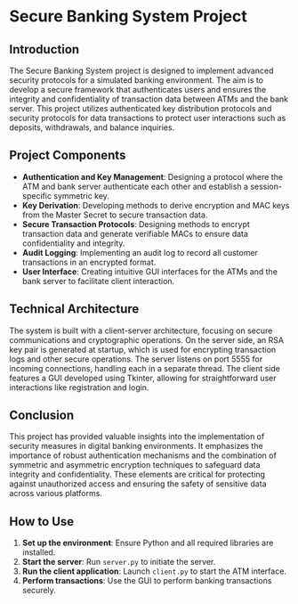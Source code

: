 # Secure Banking System Project

## Introduction

The Secure Banking System project is designed to implement advanced security protocols for a simulated banking environment. The aim is to develop a secure framework that authenticates users and ensures the integrity and confidentiality of transaction data between ATMs and the bank server. This project utilizes authenticated key distribution protocols and security protocols for data transactions to protect user interactions such as deposits, withdrawals, and balance inquiries.

## Project Components

- **Authentication and Key Management**: Designing a protocol where the ATM and bank server authenticate each other and establish a session-specific symmetric key.
- **Key Derivation**: Developing methods to derive encryption and MAC keys from the Master Secret to secure transaction data.
- **Secure Transaction Protocols**: Designing methods to encrypt transaction data and generate verifiable MACs to ensure data confidentiality and integrity.
- **Audit Logging**: Implementing an audit log to record all customer transactions in an encrypted format.
- **User Interface**: Creating intuitive GUI interfaces for the ATMs and the bank server to facilitate client interaction.

## Technical Architecture

The system is built with a client-server architecture, focusing on secure communications and cryptographic operations. On the server side, an RSA key pair is generated at startup, which is used for encrypting transaction logs and other secure operations. The server listens on port 5555 for incoming connections, handling each in a separate thread. The client side features a GUI developed using Tkinter, allowing for straightforward user interactions like registration and login.

## Conclusion

This project has provided valuable insights into the implementation of security measures in digital banking environments. It emphasizes the importance of robust authentication mechanisms and the combination of symmetric and asymmetric encryption techniques to safeguard data integrity and confidentiality. These elements are critical for protecting against unauthorized access and ensuring the safety of sensitive data across various platforms.

## How to Use

1. **Set up the environment**: Ensure Python and all required libraries are installed.
2. **Start the server**: Run `server.py` to initiate the server.
3. **Run the client application**: Launch `client.py` to start the ATM interface.
4. **Perform transactions**: Use the GUI to perform banking transactions securely.
